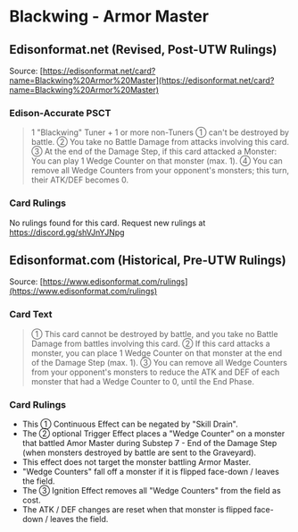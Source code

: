 # Blackwing - Armor Master

## Edisonformat.net (Revised, Post-UTW Rulings)

Source: [https://edisonformat.net/card?name=Blackwing%20Armor%20Master](https://edisonformat.net/card?name=Blackwing%20Armor%20Master)

### Edison-Accurate PSCT

> 1 "Blackwing" Tuner + 1 or more non-Tuners
> ① can't be destroyed by battle.
> ② You take no Battle Damage from attacks involving this card.
> ③ At the end of the Damage Step, if this card attacked a Monster: You can play 1 Wedge Counter on that monster (max. 1).
> ④ You can remove all Wedge Counters from your opponent's monsters; this turn, their ATK/DEF becomes 0.

### Card Rulings

No rulings found for this card. Request new rulings at https://discord.gg/shVJnYJNpg


## Edisonformat.com (Historical, Pre-UTW Rulings)

Source: [https://www.edisonformat.com/rulings](https://www.edisonformat.com/rulings)

### Card Text

> ① This card cannot be destroyed by battle, and you take no Battle Damage from battles involving this card. ② If this card attacks a monster, you can place 1 Wedge Counter on that monster at the end of the Damage Step (max. 1). ③ You can remove all Wedge Counters from your opponent's monsters to reduce the ATK and DEF of each monster that had a Wedge Counter to 0, until the End Phase.

### Card Rulings

*   This ① Continuous Effect can be negated by "Skill Drain".
*   The ② optional Trigger Effect places a "Wedge Counter" on a monster that battled Amor Master during Substep 7 - End of the Damage Step (when monsters destroyed by battle are sent to the Graveyard).
*   This effect does not target the monster battling Armor Master.
*   "Wedge Counters" fall off a monster if it is flipped face-down / leaves the field.
*   The ③ Ignition Effect removes all "Wedge Counters" from the field as cost.
*   The ATK / DEF changes are reset when that monster is flipped face-down / leaves the field.


